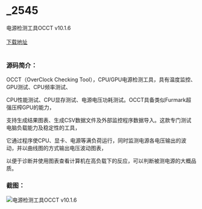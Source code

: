 # _2545
电源检测工具OCCT v10.1.6
<br/></br>
[下载地址](https://www.uuid2.com/2545.html "下载地址")
<br/></br>
<h3>源码简介：</h3>
<p>OCCT（OverClock Checking Tool），CPU/GPU电源检测工具，具有温度监控、GPU测试、CPU频率测试、<p>
<p>CPU性能测试、CPU显存测试、电源电压功耗测试。OCCT具备类似Furmark超强压榨GPU的能力，<p>
<p>支持生成结果图表、生成CSV数据文件及外部监控程序数据导入。这款专门测试电脑负载能力及稳定性的工具，<p>
<p>它通过程序使CPU、显卡、电源等满负荷运行，同时监测电源各电压输出的波动，并以曲线图的方式输出电压波动图表，<p>
<p>以便于诊断并使用图表查看计算机在高负载下的反应，可以判断被测电源的大概品质。<p>
<h3>截图：</h3>
<img src="https://www.uuid2.com/wp-content/uploads/img/202205/7fa2925787.png" alt="电源检测工具OCCT v10.1.6">
